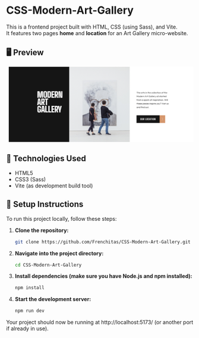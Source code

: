 # CSS-Modern-Art-Gallery

This is a frontend project built with HTML, CSS (using Sass), and Vite.  
It features two pages **home** and **location** for an Art Gallery micro-website.

## 🖥 Preview

![Image](src/images/preview.png)

## 🚀 Technologies Used

- HTML5
- CSS3 (Sass)
- Vite (as development build tool)

## 🚀 Setup Instructions

To run this project locally, follow these steps:

1. **Clone the repository:**
   ```bash
   git clone https://github.com/Frenchitas/CSS-Modern-Art-Gallery.git

2. **Navigate into the project directory:**
   ```bash
   cd CSS-Modern-Art-Gallery

3. **Install dependencies (make sure you have Node.js and npm installed):**
   ```bash
   npm install

4. **Start the development server:**
    ```bash
   npm run dev
Your project should now be running at http://localhost:5173/ (or another port if already in use).
